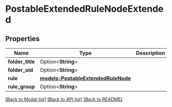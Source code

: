 # PostableExtendedRuleNodeExtended

## Properties

Name | Type | Description | Notes
------------ | ------------- | ------------- | -------------
**folder_title** | Option<**String**> |  | [optional]
**folder_uid** | Option<**String**> |  | [optional]
**rule** | [**models::PostableExtendedRuleNode**](PostableExtendedRuleNode.md) |  | 
**rule_group** | Option<**String**> |  | [optional]

[[Back to Model list]](../README.md#documentation-for-models) [[Back to API list]](../README.md#documentation-for-api-endpoints) [[Back to README]](../README.md)


